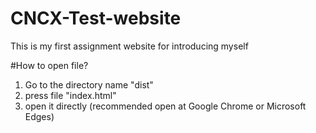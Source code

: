 # CNCX-Test-website
This is my first assignment website for introducing myself

#How to open file?
1. Go to the directory name "dist"
2. press file "index.html"
3. open it directly (recommended open at Google Chrome or Microsoft Edges)
